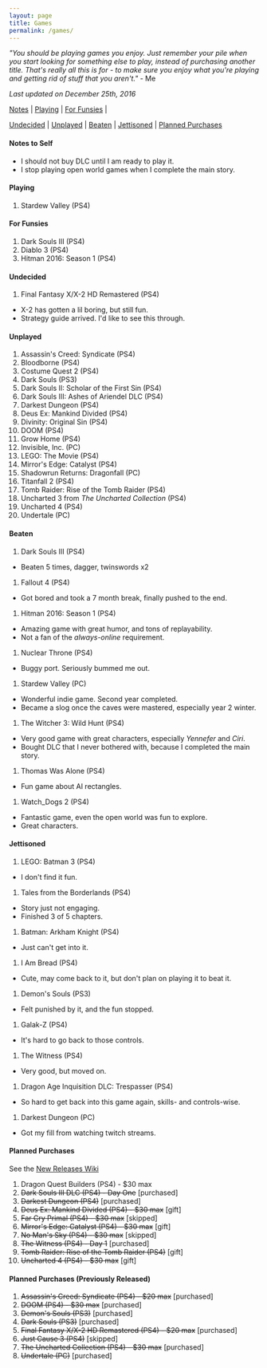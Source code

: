 ```yaml
---
layout: page
title: Games
permalink: /games/
---
```


_"You should be playing games you enjoy. Just remember your pile when you start
looking for something else to play, instead of purchasing another title. That's
really all this is for - to make sure you enjoy what you're playing and getting
rid of stuff that you aren't."_ - Me

*Last updated on December 25th, 2016*

[Notes][notes-to-self] |
[Playing][currently-playing] |
[For Funsies][for-fun] |
<!-- [Awaiting Content][awaiting-content] | -->
[Undecided][undecided] |
[Unplayed][unplayed] |
[Beaten][beaten] |
[Jettisoned][jettisoned] |
[Planned Purchases][planned-purchases]

<a name='notes-to-self'>

#### Notes to Self

+ I should not buy DLC until I am ready to play it.
+ I stop playing open world games when I complete the main story.

<a name='currently-playing'></a>

#### Playing

1. Stardew Valley (PS4) 

<a name='for-fun'></a>

#### For Funsies 

1. Dark Souls III (PS4)
1. Diablo 3 (PS4)
1. Hitman 2016: Season 1 (PS4)

<a name='awaiting-content'></a>

<!-- _None_ -->

<a name='undecided'>

#### Undecided

1. Final Fantasy X/X-2 HD Remastered (PS4)
  - X-2 has gotten a lil boring, but still fun.
  - Strategy guide arrived. I'd like to see this through.

<a name='unplayed'></a>

#### Unplayed

1. Assassin's Creed: Syndicate (PS4)
1. Bloodborne (PS4)
1. Costume Quest 2 (PS4)
1. Dark Souls (PS3)
1. Dark Souls II: Scholar of the First Sin (PS4)
1. Dark Souls III: Ashes of Ariendel DLC (PS4)
1. Darkest Dungeon (PS4)
1. Deus Ex: Mankind Divided (PS4)
1. Divinity: Original Sin (PS4)
1. DOOM (PS4)
1. Grow Home (PS4)
1. Invisible, Inc. (PC)
1. LEGO: The Movie (PS4)
1. Mirror's Edge: Catalyst (PS4)
1. Shadowrun Returns: Dragonfall (PC)
1. Titanfall 2 (PS4)
1. Tomb Raider: Rise of the Tomb Raider (PS4)
1. Uncharted 3 from _The Uncharted Collection_ (PS4)
1. Uncharted 4 (PS4)
1. Undertale (PC)

<a name='beaten'></a>

#### Beaten

1. Dark Souls III (PS4)
  - Beaten 5 times, dagger, twinswords x2
1. Fallout 4 (PS4)
  - Got bored and took a 7 month break, finally pushed to the end.
1. Hitman 2016: Season 1 (PS4)
  - Amazing game with great humor, and tons of replayability.
  - Not a fan of the _always-online_ requirement.
1. Nuclear Throne (PS4)
  - Buggy port. Seriously bummed me out.
1. Stardew Valley (PC)
  - Wonderful indie game. Second year completed.
  - Became a slog once the caves were mastered, especially year 2 winter.
1. The Witcher 3: Wild Hunt (PS4)
  - Very good game with great characters, especially _Yennefer_ and _Ciri_.
  - Bought DLC that I never bothered with, because I completed the main story.
1. Thomas Was Alone (PS4)
  - Fun game about AI rectangles.
1. Watch_Dogs 2 (PS4)
  - Fantastic game, even the open world was fun to explore.
  - Great characters.

<a name='jettisoned'></a>

#### Jettisoned

1. LEGO: Batman 3 (PS4)
  - I don't find it fun.
1. Tales from the Borderlands (PS4)
  - Story just not engaging.
  - Finished 3 of 5 chapters.
1. Batman: Arkham Knight (PS4)
  - Just can't get into it.
1. I Am Bread (PS4)
  - Cute, may come back to it, but don't plan on playing it to beat it.
1. Demon's Souls (PS3)
  - Felt punished by it, and the fun stopped.
1. Galak-Z (PS4)
  - It's hard to go back to those controls.
1. The Witness (PS4)
  - Very good, but moved on.
1. Dragon Age Inquisition DLC: Trespasser (PS4)
  - So hard to get back into this game again, skills- and controls-wise.
1. Darkest Dungeon (PC)
  - Got my fill from watching twitch streams.

<a name='planned-purchases'></a>

#### Planned Purchases 

See the [New Releases Wiki][new-releases]

1. Dragon Quest Builders (PS4) - $30 max
1. ~~Dark Souls III DLC (PS4) - Day One~~ [purchased]
1. ~~Darkest Dungeon (PS4)~~ [purchased]
1. ~~Deus Ex: Mankind Divided (PS4) - $30 max~~ [gift]
1. ~~Far Cry Primal (PS4) - $30 max~~ [skipped]
1. ~~Mirror's Edge: Catalyst (PS4) - $30 max~~ [gift]
1. ~~No Man's Sky (PS4) - $30 max~~ [skipped]
1. ~~The Witness (PS4) - Day 1~~ [purchased]
1. ~~Tomb Raider: Rise of the Tomb Raider (PS4)~~ [gift]
1. ~~Uncharted 4 (PS4) - $30 max~~ [gift]

#### Planned Purchases (Previously Released)

1. ~~Assassin's Creed: Syndicate (PS4) - $20 max~~ [purchased]
1. ~~DOOM (PS4) - $30 max~~ [purchased]
1. ~~Demon's Souls (PS3)~~ [purchased]
1. ~~Dark Souls (PS3)~~ [purchased]
1. ~~Final Fantasy X/X-2 HD Remastered (PS4) - $20 max~~ [purchased]
1. ~~Just Cause 3 (PS4)~~ [skipped]
1. ~~The Uncharted Collection (PS4) - $30 max~~ [purchased]
1. ~~Undertale (PC)~~ [purchased]

[new-releases]: https://en.wikipedia.org/wiki/2016_in_video_gaming#Game_releases
[notes-to-self]: #notes-to-self
[currently-playing]: #currently-playing
[awaiting-content]: #awaiting-content
[undecided]: #undecided
[unplayed]: #unplayed
[beaten]: #beaten
[jettisoned]: #jettisoned
[for-fun]: #for-fun
[planned-purchases]: #planned-purchases
